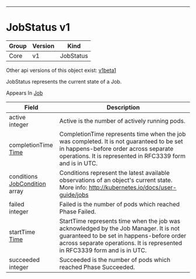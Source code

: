 

-----------
# JobStatus v1



Group        | Version     | Kind
------------ | ---------- | -----------
Core | v1 | JobStatus




<aside class="notice">Other api versions of this object exist: <a href="#jobstatus-v1beta1">v1beta1</a> </aside>


JobStatus represents the current state of a Job.

<aside class="notice">
Appears In <a href="#job-v1">Job</a> </aside>

Field        | Description
------------ | -----------
active <br /> integer | Active is the number of actively running pods.
completionTime <br /> [Time](#time-unversioned) | CompletionTime represents time when the job was completed. It is not guaranteed to be set in happens-before order across separate operations. It is represented in RFC3339 form and is in UTC.
conditions <br /> [JobCondition](#jobcondition-v1) array | Conditions represent the latest available observations of an object's current state. More info: http://kubernetes.io/docs/user-guide/jobs
failed <br /> integer | Failed is the number of pods which reached Phase Failed.
startTime <br /> [Time](#time-unversioned) | StartTime represents time when the job was acknowledged by the Job Manager. It is not guaranteed to be set in happens-before order across separate operations. It is represented in RFC3339 form and is in UTC.
succeeded <br /> integer | Succeeded is the number of pods which reached Phase Succeeded.







